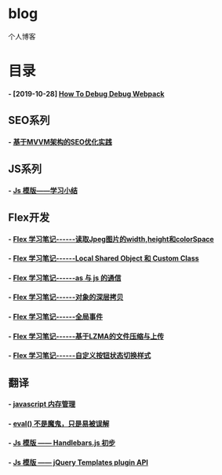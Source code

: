 blog
====

个人博客

# 目录

#### - [2019-10-28] [How To Debug Debug Webpack](https://github.com/zycFran/blog/issues/4)

## SEO系列
#### - [基于MVVM架构的SEO优化实践](https://github.com/zycFran/blog/issues/1)

## JS系列
#### - [Js 模版——学习小结](https://www.cnblogs.com/zyc-undefined/p/3145057.html)

## Flex开发
#### - [Flex 学习笔记------读取Jpeg图片的width,height和colorSpace](https://www.cnblogs.com/zyc-undefined/p/3199327.html)
#### - [Flex 学习笔记------Local Shared Object 和 Custom Class](https://www.cnblogs.com/zyc-undefined/p/3199963.html)
#### - [Flex 学习笔记------as 与 js 的通信](https://www.cnblogs.com/zyc-undefined/p/3183915.html)
#### - [Flex 学习笔记------对象的深层拷贝](https://www.cnblogs.com/zyc-undefined/p/3237618.html)
#### - [Flex 学习笔记------全局事件](https://www.cnblogs.com/zyc-undefined/p/3237595.html)
#### - [Flex 学习笔记------基于LZMA的文件压缩与上传](https://www.cnblogs.com/zyc-undefined/p/3199342.html)
#### - [Flex 学习笔记------自定义按钮状态切换样式](https://www.cnblogs.com/zyc-undefined/p/3245661.html)


## 翻译
#### - [javascript 内存管理](https://www.cnblogs.com/zyc-undefined/p/3172922.html)
#### - [eval() 不是魔鬼，只是易被误解](https://www.cnblogs.com/zyc-undefined/p/3175363.html)
#### - [Js 模版 —— Handlebars.js 初步](https://www.cnblogs.com/zyc-undefined/p/3143323.html)
#### - [Js 模版 —— jQuery Templates plugin API](https://www.cnblogs.com/zyc-undefined/p/3144268.html)
